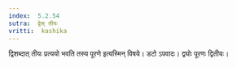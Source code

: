```yaml
---
index:  5.2.54
sutra:  द्वेस् तीयः
vritti:  kashika 
---
```


द्विशब्दात् तीयः प्रत्ययो भवति तस्य पूरणे इत्यस्मिन् विषये। डटो ऽपवादः। द्व्योः पूरणः द्वितीयः।

